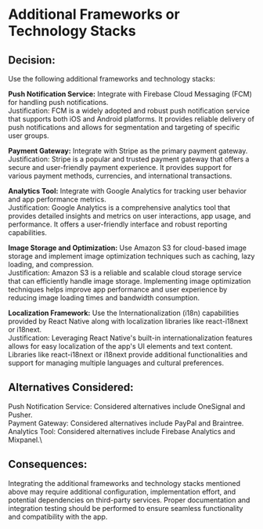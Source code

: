 # Additional Frameworks or Technology Stacks

## Decision: 
Use the following additional frameworks and technology stacks:

**Push Notification Service:** Integrate with Firebase Cloud Messaging (FCM) for handling push notifications.\
Justification: FCM is a widely adopted and robust push notification service that supports both iOS and Android platforms. It provides reliable delivery of push notifications and allows for segmentation and targeting of specific user groups.

**Payment Gateway:** Integrate with Stripe as the primary payment gateway.\
Justification: Stripe is a popular and trusted payment gateway that offers a secure and user-friendly payment experience. It provides support for various payment methods, currencies, and international transactions.

**Analytics Tool:** Integrate with Google Analytics for tracking user behavior and app performance metrics.\
Justification: Google Analytics is a comprehensive analytics tool that provides detailed insights and metrics on user interactions, app usage, and performance. It offers a user-friendly interface and robust reporting capabilities.

**Image Storage and Optimization:** Use Amazon S3 for cloud-based image storage and implement image optimization techniques such as caching, lazy loading, and compression.\
Justification: Amazon S3 is a reliable and scalable cloud storage service that can efficiently handle image storage. Implementing image optimization techniques helps improve app performance and user experience by reducing image loading times and bandwidth consumption.

**Localization Framework:** Use the Internationalization (i18n) capabilities provided by React Native along with localization libraries like react-i18next or i18next.\
Justification: Leveraging React Native's built-in internationalization features allows for easy localization of the app's UI elements and text content. Libraries like react-i18next or i18next provide additional functionalities and support for managing multiple languages and cultural preferences.



## Alternatives Considered:

Push Notification Service: Considered alternatives include OneSignal and Pusher.\
Payment Gateway: Considered alternatives include PayPal and Braintree.\
Analytics Tool: Considered alternatives include Firebase Analytics and Mixpanel.\


## Consequences:
Integrating the additional frameworks and technology stacks mentioned above may require additional configuration, implementation effort, and potential dependencies on third-party services. Proper documentation and integration testing should be performed to ensure seamless functionality and compatibility with the app.